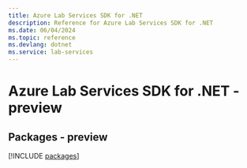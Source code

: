 ```yaml
---
title: Azure Lab Services SDK for .NET
description: Reference for Azure Lab Services SDK for .NET
ms.date: 06/04/2024
ms.topic: reference
ms.devlang: dotnet
ms.service: lab-services
---
```

# Azure Lab Services SDK for .NET - preview
## Packages - preview
[!INCLUDE [packages](lab-services-index.md)]